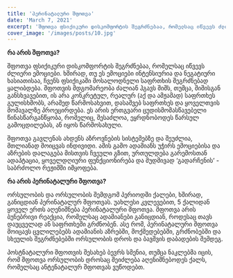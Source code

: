 ```yaml
---
title: 'პერინატალური შფოთვა'
date: 'March 7, 2021'
excerpt: 'შფოთვა ფსიქიკური დისკომფორტის შეგრძნებაა, რომელსაც იწვევს ძლიერი ემოციები.'
cover_image: '/images/posts/10.jpg'
---
```


**რა არის შფოთვა?**

შფოთვა ფსიქიკური დისკომფორტის შეგრძნებაა, რომელსაც იწვევს ძლიერი ემოციები. ხშირად, თუ ეს ემოციები ინტენსიურია და ნეგატიური ხასიათისაა, ჩვენს ფსიქიკაში მოსალოდნელი საფრთხის შეგრძნებად ყალიბდება. შფოთვის მდგომარეობა ძალიან ჰგავს შიშს, თუმცა, შიშისგან განსხვავებით, ის არა კონკრეტულ, რეალურ (აქ და ამჟამად) საფრთხეს გულისხმობს, არამედ წარმოსახვით, დასაშვებ საფრთხეს და ყოველთვის მომავალზე პროეცირდება. ეს არის ერთგვარი ცუდისმომასწავებელი წინასწარგანწყობა, რომელიც, შესაძლოა, ეყრდნობოდეს წარსულ გამოცდილებას, ან იყოს წარმოსახული.  

შფოთვა გავლენას ახდენს აზროვნების სისტემებზე და შეუძლია, მთლიანად მოიცვას ინდივიდი. ამის გამო ადამიანს უჭირს ემოციებისა და აზრების დალაგება მისთვის ჩვეული გზით, ურთულდება გარემოსთან ადაპტაცია, ყოველდღიური ფუნქციონირება და მუდმივად ‘გადარჩენის’ - საბრძოლო რეჟიმში იმყოფება. 

**რა არის პერინატალური შფოთვა?**

ორსულობის და ორსულობის შემდგომ პერიოდში ქალები, ხშირად, განიცდიან პერინატალურ შფოთვას. უახლესი კვლევებით, 5 ქალიდან ყოველ ერთს აღენიშნება პერინატალური შფოთვა. შფოთვა არის ბუნებრივი რეაქცია, რომელსაც ადამიანები განიცდიან, როდესაც თავს დაუცველად ან საფრთხეში გრძნობენ. ასე რომ, პერინატალური შფოთვა მოიცავს ცვლილებებს ადამიანის აზრებში, მოქმედებებში, გრძნობებში და სხეულის შეგრძნებებში ორსულობის დროს და ბავშვის დაბადების შემდეგ.

პოსტნატალური შფოთვის შესახებ ბევრს სმენია, თუმცა ნაკლებმა იცის, რომ შფოთვა ორსულობის დროსაც შეიძლება აღენიშნებოდეს ქალს, რომელსაც ანტენატალურ შფოთვას ვუწოდებთ.





